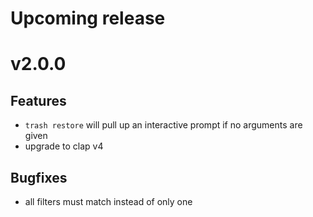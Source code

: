 # Upcoming release

# v2.0.0

## Features

- `trash restore` will pull up an interactive prompt if no arguments are given
- upgrade to clap v4

## Bugfixes

- all filters must match instead of only one
